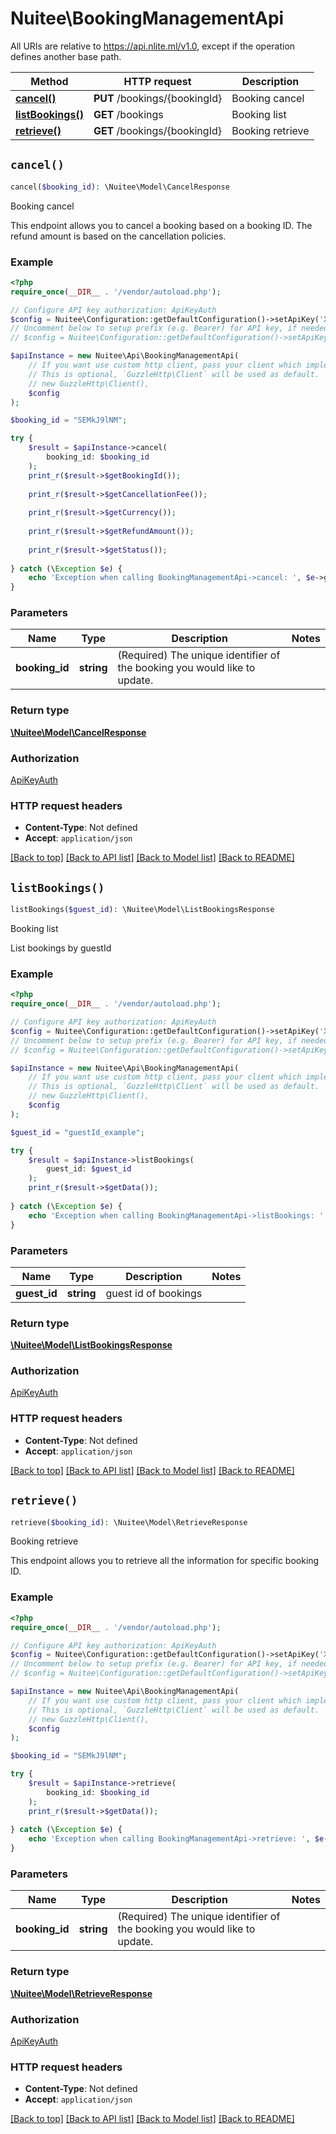 # Nuitee\BookingManagementApi

All URIs are relative to https://api.nlite.ml/v1.0, except if the operation defines another base path.

| Method | HTTP request | Description |
| ------------- | ------------- | ------------- |
| [**cancel()**](BookingManagementApi.md#cancel) | **PUT** /bookings/{bookingId} | Booking cancel |
| [**listBookings()**](BookingManagementApi.md#listBookings) | **GET** /bookings | Booking list |
| [**retrieve()**](BookingManagementApi.md#retrieve) | **GET** /bookings/{bookingId} | Booking retrieve |


## `cancel()`

```php
cancel($booking_id): \Nuitee\Model\CancelResponse
```

Booking cancel

This endpoint allows you to cancel a booking based on a booking ID. The refund amount is based on the cancellation policies. <!-- theme: danger -->

### Example

```php
<?php
require_once(__DIR__ . '/vendor/autoload.php');

// Configure API key authorization: ApiKeyAuth
$config = Nuitee\Configuration::getDefaultConfiguration()->setApiKey('X-API-Key', 'YOUR_API_KEY');
// Uncomment below to setup prefix (e.g. Bearer) for API key, if needed
// $config = Nuitee\Configuration::getDefaultConfiguration()->setApiKeyPrefix('X-API-Key', 'Bearer');

$apiInstance = new Nuitee\Api\BookingManagementApi(
    // If you want use custom http client, pass your client which implements `GuzzleHttp\ClientInterface`.
    // This is optional, `GuzzleHttp\Client` will be used as default.
    // new GuzzleHttp\Client(),
    $config
);

$booking_id = "SEMkJ9lNM";

try {
    $result = $apiInstance->cancel(
        booking_id: $booking_id
    );
    print_r($result->$getBookingId());
    
    print_r($result->$getCancellationFee());
    
    print_r($result->$getCurrency());
    
    print_r($result->$getRefundAmount());
    
    print_r($result->$getStatus());
    
} catch (\Exception $e) {
    echo 'Exception when calling BookingManagementApi->cancel: ', $e->getMessage(), PHP_EOL;
}
```

### Parameters

| Name | Type | Description  | Notes |
| ------------- | ------------- | ------------- | ------------- |
| **booking_id** | **string**| (Required) The unique identifier of the booking you would like to update. | |

### Return type

[**\Nuitee\Model\CancelResponse**](../Model/CancelResponse.md)

### Authorization

[ApiKeyAuth](../../README.md#ApiKeyAuth)

### HTTP request headers

- **Content-Type**: Not defined
- **Accept**: `application/json`

[[Back to top]](#) [[Back to API list]](../../README.md#endpoints)
[[Back to Model list]](../../README.md#models)
[[Back to README]](../../README.md)

## `listBookings()`

```php
listBookings($guest_id): \Nuitee\Model\ListBookingsResponse
```

Booking list

List bookings by guestId

### Example

```php
<?php
require_once(__DIR__ . '/vendor/autoload.php');

// Configure API key authorization: ApiKeyAuth
$config = Nuitee\Configuration::getDefaultConfiguration()->setApiKey('X-API-Key', 'YOUR_API_KEY');
// Uncomment below to setup prefix (e.g. Bearer) for API key, if needed
// $config = Nuitee\Configuration::getDefaultConfiguration()->setApiKeyPrefix('X-API-Key', 'Bearer');

$apiInstance = new Nuitee\Api\BookingManagementApi(
    // If you want use custom http client, pass your client which implements `GuzzleHttp\ClientInterface`.
    // This is optional, `GuzzleHttp\Client` will be used as default.
    // new GuzzleHttp\Client(),
    $config
);

$guest_id = "guestId_example";

try {
    $result = $apiInstance->listBookings(
        guest_id: $guest_id
    );
    print_r($result->$getData());
    
} catch (\Exception $e) {
    echo 'Exception when calling BookingManagementApi->listBookings: ', $e->getMessage(), PHP_EOL;
}
```

### Parameters

| Name | Type | Description  | Notes |
| ------------- | ------------- | ------------- | ------------- |
| **guest_id** | **string**| guest id of bookings | |

### Return type

[**\Nuitee\Model\ListBookingsResponse**](../Model/ListBookingsResponse.md)

### Authorization

[ApiKeyAuth](../../README.md#ApiKeyAuth)

### HTTP request headers

- **Content-Type**: Not defined
- **Accept**: `application/json`

[[Back to top]](#) [[Back to API list]](../../README.md#endpoints)
[[Back to Model list]](../../README.md#models)
[[Back to README]](../../README.md)

## `retrieve()`

```php
retrieve($booking_id): \Nuitee\Model\RetrieveResponse
```

Booking retrieve

This endpoint allows you to retrieve all the information for specific booking ID.

### Example

```php
<?php
require_once(__DIR__ . '/vendor/autoload.php');

// Configure API key authorization: ApiKeyAuth
$config = Nuitee\Configuration::getDefaultConfiguration()->setApiKey('X-API-Key', 'YOUR_API_KEY');
// Uncomment below to setup prefix (e.g. Bearer) for API key, if needed
// $config = Nuitee\Configuration::getDefaultConfiguration()->setApiKeyPrefix('X-API-Key', 'Bearer');

$apiInstance = new Nuitee\Api\BookingManagementApi(
    // If you want use custom http client, pass your client which implements `GuzzleHttp\ClientInterface`.
    // This is optional, `GuzzleHttp\Client` will be used as default.
    // new GuzzleHttp\Client(),
    $config
);

$booking_id = "SEMkJ9lNM";

try {
    $result = $apiInstance->retrieve(
        booking_id: $booking_id
    );
    print_r($result->$getData());
    
} catch (\Exception $e) {
    echo 'Exception when calling BookingManagementApi->retrieve: ', $e->getMessage(), PHP_EOL;
}
```

### Parameters

| Name | Type | Description  | Notes |
| ------------- | ------------- | ------------- | ------------- |
| **booking_id** | **string**| (Required) The unique identifier of the booking you would like to update. | |

### Return type

[**\Nuitee\Model\RetrieveResponse**](../Model/RetrieveResponse.md)

### Authorization

[ApiKeyAuth](../../README.md#ApiKeyAuth)

### HTTP request headers

- **Content-Type**: Not defined
- **Accept**: `application/json`

[[Back to top]](#) [[Back to API list]](../../README.md#endpoints)
[[Back to Model list]](../../README.md#models)
[[Back to README]](../../README.md)
